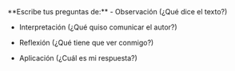 <div class="code-example" markdown="1">
**Escribe tus preguntas de:**
- Observación (¿Qué dice el texto?)

- Interpretación (¿Qué quiso comunicar el autor?) 

- Reflexión (¿Qué tiene que ver conmigo?) 

- Aplicación (¿Cuál es mi respuesta?)

</div>